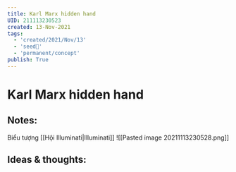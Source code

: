 ```yaml
---
title: Karl Marx hidden hand
UID: 211113230523
created: 13-Nov-2021
tags:
  - 'created/2021/Nov/13'
  - 'seed🥜'
  - 'permanent/concept'
publish: True
---
```

# Karl Marx hidden hand

## Notes:
Biểu tượng [[Hội Illuminati|Illuminati]]
![[Pasted image 20211113230528.png]]

## Ideas & thoughts:



